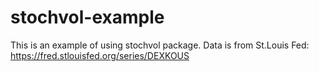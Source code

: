 # stochvol-example

This is an example of using stochvol package. Data is from St.Louis Fed: https://fred.stlouisfed.org/series/DEXKOUS

